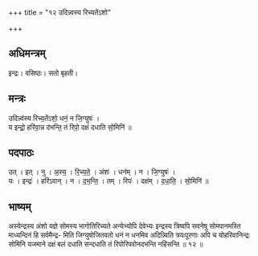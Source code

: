 +++
title = "१२ उदिन्न्वस्य रिच्यतेंऽशो"

+++
## अधिमन्त्रम्
इन्द्रः। वसिष्ठः। सतो बृहती।

## मन्त्रः
उदिन्न्व॑स्य रिच्य॒तेंऽशो॒ धनं॒ न जि॒ग्युषः॑ ।  
य इन्द्रो॒ हरि॑वा॒न्न द॑भन्ति॒ तं रिपो॒ दक्षं॑ दधाति सो॒मिनि॑ ॥

## पदपाठः
उत् । इत् । नु । अ॒स्य॒ । रि॒च्य॒ते॒ । अंशः॑ । धन॑म् । न । जि॒ग्युषः॑ ।  
यः । इन्द्रः॑ । हरि॑ऽवान् । न । द॒भ॒न्ति॒ । तम् । रिपः॑ । दक्ष॑म् । द॒धा॒ति॒ । सो॒मिनि॑ ॥

## भाष्यम्
अस्येन्द्रस्य अंशो यज्ञे सोमस्य भागोतिरिच्यते अन्येभ्योपि देवेभ्यः इन्द्रस्य त्रिष्वपि सवनेषु सोमपानमस्ति माध्यन्दिनं हि सर्वमैन्द्र- मिति जिग्युषोजितवतो धनं न धनमिव अदिन्न्विति त्रयःपूरणाः अपि च योहरिवानिन्द्रः सोमिनि यजमाने दक्षं बलं दधाति सन्दधाति तं रिपोरिपवोनदभन्ति नहिंसन्ति ॥ १२ ॥